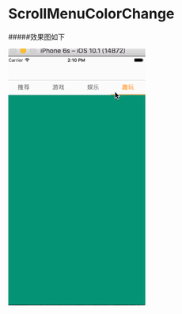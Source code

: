 # ScrollMenuColorChange

#####效果图如下

![动画效果](https://github.com/zfx5130/ScrollMenuColorChange/blob/master/test.gif)
